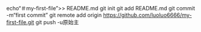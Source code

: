 echo“＃my-first-file”>> README.md 
git init 
git add README.md 
git commit -m“first commit” 
git remote add origin https://github.com/luoluo6666/my-first-file.git
 git push -u原始主
